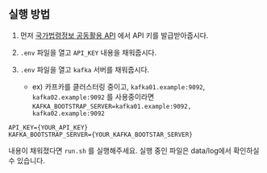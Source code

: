 ## 실행 방법

1. 먼저 [국가법령정보 공동활용 API](https://open.law.go.kr/LSO/openApi/guideList.do) 에서 API 키를 발급받아줍시다.

2. `.env` 파일을 열고 `API_KEY` 내용을 채워줍시다.

3. `.env` 파일을 열고 `kafka` 서버를 채워줍시다.
    - ex) 카프카를 클러스터링 중이고, `kafka01.example:9092`, `kafka02.example:9092` 를 사용중이라면 `KAFKA_BOOTSTRAP_SERVER=kafka01.example:9092, kafka02.example:9092`

```
API_KEY={YOUR_API_KEY}
KAFKA_BOOTSTRAP_SERVER={YOUR_KAFKA_BOOTSTAR_SERVER}
```

내용이 채워졌다면 `run.sh` 를 실행해주세요.
실행 중인 파일은 data/log에서 확인하실수 있습니다.
